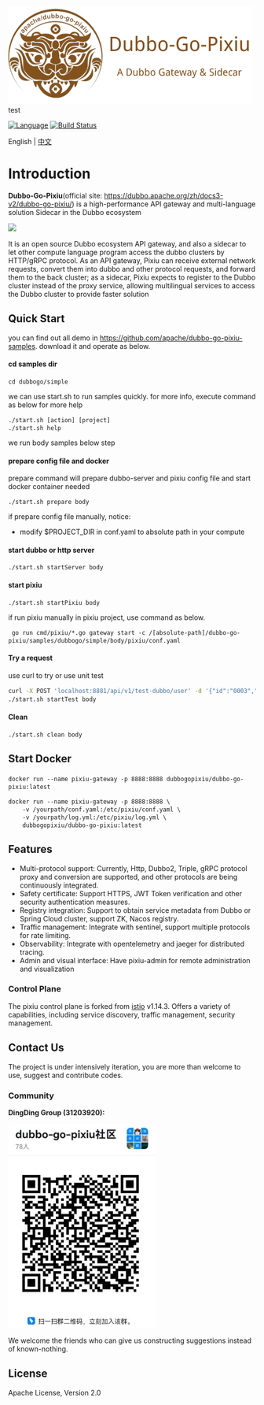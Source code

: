 [![Pixiu Logo](docs/images/pixiu-logo-v4.png)](http://alexstocks.github.io/html/dubbogo.html) test


[![Language](https://img.shields.io/badge/Language-Go-blue.svg)](https://golang.org/)
[![Build Status](https://travis-ci.org/dubbogo/dubbo-go-pixiu.svg?branch=master)](https://travis-ci.org/dubbogo/dubbo-go-pixiu)

English | [中文](./README_CN.md)

# Introduction

**Dubbo-Go-Pixiu**(official site: https://dubbo.apache.org/zh/docs3-v2/dubbo-go-pixiu/) is a high-performance API gateway and multi-language solution Sidecar in the Dubbo ecosystem


![](https://dubbo-go-pixiu.github.io/img/pixiu-dubbo-ecosystem.png)

It is an open source Dubbo ecosystem API gateway, and also a sidecar to let other compute language program access the dubbo clusters by HTTP/gRPC protocol. As an API gateway, Pixiu can receive external network requests, convert them into dubbo and other protocol requests, and forward them to the back cluster; as a sidecar, Pixiu expects to register to the Dubbo cluster instead of the proxy service, allowing multilingual services to access the Dubbo cluster to provide faster solution


## Quick Start

you can find out all demo in https://github.com/apache/dubbo-go-pixiu-samples.
download it and operate as below.

#### cd samples dir

```
cd dubbogo/simple
```

we can use start.sh to run samples quickly. for more info, execute command as below for more help

```
./start.sh [action] [project]
./start.sh help
```

we run body samples below step

#### prepare config file and docker 

prepare command will prepare dubbo-server and pixiu config file and start docker container needed

```
./start.sh prepare body
```

if prepare config file manually, notice:
- modify $PROJECT_DIR in conf.yaml to absolute path in your compute 

#### start dubbo or http server

```
./start.sh startServer body
```

#### start pixiu 

```
./start.sh startPixiu body
```

if run pixiu manually in pixiu project, use command as below.

```
 go run cmd/pixiu/*.go gateway start -c /[absolute-path]/dubbo-go-pixiu/samples/dubbogo/simple/body/pixiu/conf.yaml
```


#### Try a request

use curl to try or use unit test

```bash
curl -X POST 'localhost:8881/api/v1/test-dubbo/user' -d '{"id":"0003","code":3,"name":"dubbogo","age":99}' --header 'Content-Type: application/json' 
./start.sh startTest body
```

#### Clean

```
./start.sh clean body
```

## Start Docker

#### 
```shell
docker run --name pixiu-gateway -p 8888:8888 dubbogopixiu/dubbo-go-pixiu:latest

```
```
docker run --name pixiu-gateway -p 8888:8888 \
    -v /yourpath/conf.yaml:/etc/pixiu/conf.yaml \
    -v /yourpath/log.yml:/etc/pixiu/log.yml \
    dubbogopixiu/dubbo-go-pixiu:latest
```

## Features

- Multi-protocol support: Currently, Http, Dubbo2, Triple, gRPC protocol proxy and conversion are supported, and other protocols are being continuously integrated.
- Safety certificate: Support HTTPS, JWT Token verification and other security authentication measures.
- Registry integration: Support to obtain service metadata from Dubbo or Spring Cloud cluster, support ZK, Nacos registry.
- Traffic management: Integrate with sentinel, support multiple protocols for rate limiting.
- Observability: Integrate with opentelemetry and jaeger for distributed tracing.
- Admin and visual interface: Have pixiu-admin for remote administration and visualization

### Control Plane

The pixiu control plane is forked from [istio](https://github.com/istio/istio) v1.14.3. Offers a variety of capabilities, including service discovery, traffic management, security management.

## Contact Us

The project is under intensively iteration, you are more than welcome to use, suggest and contribute codes. 

### Community
 
**DingDing Group (31203920):**

[![flowchart](./docs/images/group-pixiu-dingding.jpg)](docs/images/group-pixiu-dingding.jpg)

We welcome the friends who can give us constructing suggestions instead of known-nothing.

## License

Apache License, Version 2.0
